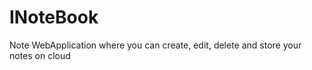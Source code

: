 # INoteBook
Note WebApplication where you can  create, edit, delete and store your notes on cloud  

